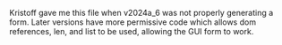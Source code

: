 Kristoff gave me this file when v2024a_6 was not properly generating a form.  Later
versions have more permissive code which allows dom references, len, and list to be used,
allowing the GUI form to work.
